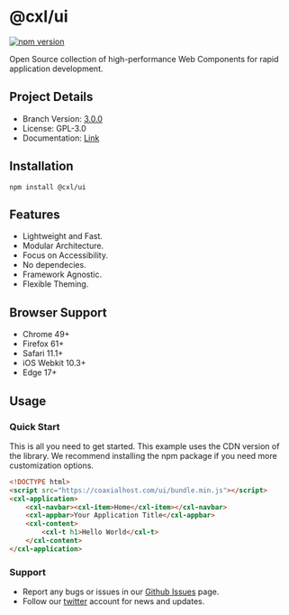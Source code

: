 # @cxl/ui 
	
[![npm version](https://badge.fury.io/js/%40cxl%2Fui.svg)](https://badge.fury.io/js/%40cxl%2Fui)

Open Source collection of high-performance Web Components for rapid application development.

## Project Details

-   Branch Version: [3.0.0](https://npmjs.com/package/@cxl/ui/v/3.0.0)
-   License: GPL-3.0
-   Documentation: [Link](https://cxlio.github.io/cxl/ui)

## Installation

	npm install @cxl/ui

## Features

-   Lightweight and Fast.
-   Modular Architecture.
-   Focus on Accessibility.
-   No dependecies.
-   Framework Agnostic.
-   Flexible Theming.

## Browser Support

-   Chrome 49+
-   Firefox 61+
-   Safari 11.1+
-   iOS Webkit 10.3+
-   Edge 17+

## Usage

### Quick Start

This is all you need to get started. This example uses the CDN version of the library. We recommend installing the npm package if you need more customization options.

```html
<!DOCTYPE html>
<script src="https://coaxialhost.com/ui/bundle.min.js"></script>
<cxl-application>
	<cxl-navbar><cxl-item>Home</cxl-item></cxl-navbar>
	<cxl-appbar>Your Application Title</cxl-appbar>
	<cxl-content>
		<cxl-t h1>Hello World</cxl-t>
	</cxl-content>
</cxl-application>
```

### Support

-   Report any bugs or issues in our [Github Issues](https://github.com/cxlio/cxl/issues) page.
-   Follow our [twitter](https://twitter.com/cxlhq) account for news and updates.
